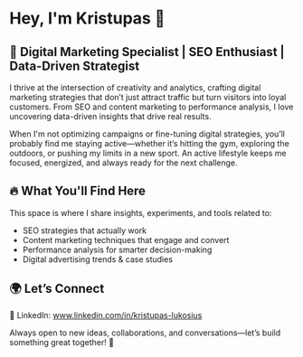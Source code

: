 # Hey, I'm Kristupas 👋  

## 🚀 Digital Marketing Specialist | SEO Enthusiast | Data-Driven Strategist  

I thrive at the intersection of creativity and analytics, crafting digital marketing strategies that don’t just attract traffic but turn visitors into loyal customers. From SEO and content marketing to performance analysis, I love uncovering data-driven insights that drive real results.  

When I'm not optimizing campaigns or fine-tuning digital strategies, you’ll probably find me staying active—whether it’s hitting the gym, exploring the outdoors, or pushing my limits in a new sport. An active lifestyle keeps me focused, energized, and always ready for the next challenge.  

## 🔥 What You'll Find Here  
This space is where I share insights, experiments, and tools related to:  
- SEO strategies that actually work  
- Content marketing techniques that engage and convert  
- Performance analysis for smarter decision-making  
- Digital advertising trends & case studies  

## 🌍 Let’s Connect  
🔗 LinkedIn: www.linkedin.com/in/kristupas-lukosius

Always open to new ideas, collaborations, and conversations—let’s build something great together! 🚀  
